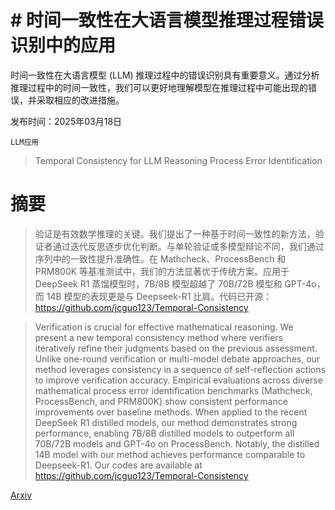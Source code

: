 # # 时间一致性在大语言模型推理过程错误识别中的应用
时间一致性在大语言模型 (LLM) 推理过程中的错误识别具有重要意义。通过分析推理过程中的时间一致性，我们可以更好地理解模型在推理过程中可能出现的错误，并采取相应的改进措施。

发布时间：2025年03月18日

`LLM应用`

> Temporal Consistency for LLM Reasoning Process Error Identification

# 摘要

> 验证是有效数学推理的关键。我们提出了一种基于时间一致性的新方法，验证者通过迭代反思逐步优化判断。与单轮验证或多模型辩论不同，我们通过序列中的一致性提升准确性。在 Mathcheck、ProcessBench 和 PRM800K 等基准测试中，我们的方法显著优于传统方案。应用于 DeepSeek R1 蒸馏模型时，7B/8B 模型超越了 70B/72B 模型和 GPT-4o，而 14B 模型的表现更是与 Deepseek-R1 比肩。代码已开源：https://github.com/jcguo123/Temporal-Consistency

> Verification is crucial for effective mathematical reasoning. We present a new temporal consistency method where verifiers iteratively refine their judgments based on the previous assessment. Unlike one-round verification or multi-model debate approaches, our method leverages consistency in a sequence of self-reflection actions to improve verification accuracy. Empirical evaluations across diverse mathematical process error identification benchmarks (Mathcheck, ProcessBench, and PRM800K) show consistent performance improvements over baseline methods. When applied to the recent DeepSeek R1 distilled models, our method demonstrates strong performance, enabling 7B/8B distilled models to outperform all 70B/72B models and GPT-4o on ProcessBench. Notably, the distilled 14B model with our method achieves performance comparable to Deepseek-R1. Our codes are available at https://github.com/jcguo123/Temporal-Consistency

[Arxiv](https://arxiv.org/abs/2503.14495)